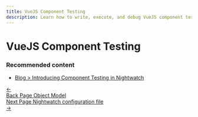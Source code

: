 ```yaml
---
title: VueJS Component Testing
description: Learn how to write, execute, and debug VueJS component tests using Nightwatch.
---
```


# VueJS Component Testing

### Recommended content

- [Blog > Introducing Component Testing in Nightwatch](https://nightwatchjs.org/blog/introducing-component-testing-in-nightwatch/)

 <div class="doc-pagination pt-40">
  <div class="previous">
    <a href="/guide/concepts/page-object-model.html">
      <span>←</span>
        <div class="d-flex flex-column">
          <span class="smallT">Back</span>
          <span class="bigT">Page Object Model</span>
        </div>
    </a>
  </div>
  <div class="next">
    <a href="/guide/configuration/nightwatch-configuration-file.html">
        <div class="d-flex flex-column">
          <span class="smallT">Next Page</span>
          <span class="bigT">Nightwatch configuration file</span>
        </div>
        <span>→</span>
    </a>
  </div>
</div>
